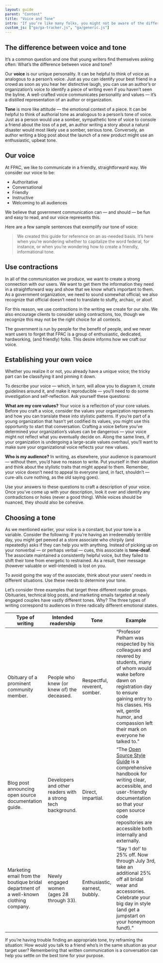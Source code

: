 ```yaml
---
layout: guide
parent: "Content"
title: "Voice and Tone"
intro: "If you’re like many folks, you might not be aware of the difference between voice and tone. Maybe you’ve never deliberately crafted a voice and don’t know where to start. No problem! In this section, we’ll discuss the differences between voice and tone, how we describe our organizational voice, how to establish your own voice, and how to choose a tone that’s appropriate for whatever you’re writing."
custom_js: ["ga/ga-tracker.js", "ga/generic.js"]
---
```


## The difference between voice and tone

It’s a common question and one that young writers find themselves asking often: What’s the difference between voice and tone?

Our **voice** is our unique personality. It can be helpful to think of voice as analogous to a person’s voice. Just as you can identify your best friend in a crowd as soon as you hear her distinctive laugh, you can use an author’s or organization’s voice to identify a piece of writing even if you haven’t seen the byline. A well-crafted voice communicates personality and values — it’s a distilled representation of an author or organization.

**Tone** is more like attitude — the emotional context of a piece. It can be helpful to think of authorial tone as analogous to a person’s tone of voice. Just as a person would use a somber, sympathetic tone of voice to console a friend about the loss of a pet, an author writing a story about a natural disaster would most likely use a somber, serious tone. Conversely, an author writing a blog post about the launch of a new product might use an enthusiastic, upbeat tone.

## Our voice

At FPAC, we like to communicate in a friendly, straightforward way. We consider our voice to be:

* Authoritative
* Conversational
* Friendly
* Instructive
* Welcoming to all audiences

We believe that government communication can — and should — be fun and easy to read, and our voice represents this.

Here are a few sample sentences that exemplify our tone of voice:

> We created this guide for reference on an as-needed basis. It’s here when you’re wondering whether to capitalize the word federal, for instance, or when you’re wondering how to create a friendly, informational tone.

## Use contractions

In all of the communication we produce, we want to create a strong connection with our users. We want to get them the information they need in a straightforward way and show that we know what’s important to them. As a government organization, we need to sound somewhat official; we also recognize that official doesn’t need to translate to stuffy, archaic, or aloof.

For this reason, we use contractions in the writing we create for our site. We also encourage clients to consider using contractions, too, though we recognize this may not be the right choice for all contexts.

The government is run by people for the benefit of people, and we never want users to forget that FPAC is a group of enthusiastic, dedicated, hardworking, (and friendly) folks. This desire informs how we craft our voice.

## Establishing your own voice

Whether you realize it or not, you already have a unique voice; the tricky part can be classifying it and pinning it down.

To describe your voice — which, in turn, will allow you to diagram it, create guidelines around it, and make it reproducible — you’ll need to do some investigation and self-reflection. Ask yourself these questions:

**What are my core values?** Your voice is a reflection of your core values. Before you craft a voice, consider the values your organization represents and how you can translate these into stylistic patterns. If you’re part of a young organization that hasn’t yet codified its values, you might use this opportunity to start that conversation. Crafting a voice before you’ve determined your organization’s values can be dangerous — your voice might not reflect what you eventually decide on. Along the same lines, if your organization is undergoing a large-scale values overhaul, you’ll want to make sure your organizational voice reflects your new values.

**Who is my audience?** In writing, as elsewhere, your audience is paramount — without them, you’d have no reason to write. Put yourself in their situation and think about the stylistic traits that might appeal to them. Remember, your voice doesn’t need to appeal to everyone (and, in fact, shouldn’t — cure-alls cure nothing, as the old saying goes).

Use your answers to these questions to craft a description of your voice. Once you’ve come up with your description, look it over and identify any contradictions or holes (never a good thing). While voices should be nuanced, they should also be cohesive.

## Choosing a tone

As we mentioned earlier, your voice is a constant, but your tone is a variable. Consider the following: If you’re having an irredeemably terrible day, you might get peeved at a store associate who chirpily (and repeatedly) asks if they can help you with anything. Instead of picking up on your nonverbal — or perhaps verbal — cues, this associate is **tone-deaf**. The associate maintained a consistently helpful voice, but they failed to shift their tone from energetic to restrained. As a result, their message (however valuable or well-intended) is lost on you.

To avoid going the way of the associate, think about your users’ needs in different situations. Use these needs to determine your tone.

Let’s consider three examples that target three different reader groups. Obituaries, technical blog posts, and marketing emails targeted at newly engaged couples have vastly different tones. Why? The three types of writing correspond to audiences in three radically different emotional states.

<table class="fsa-table fsa-table--responsive">
  <thead>
    <tr>
      <th>Type of writing</th>
      <th>Intended readership</th>
      <th>Tone</th>
      <th>Example</th>
    </tr>
  </thead>
  <tbody>
    <tr>
      <td aria-label="Type of writing">Obituary of a prominent community member.</td>
      <td aria-label="Intended readership">People who knew (or knew of) the deceased.</td>
      <td aria-label="Tone">Respectful, reverent, somber.</td>
      <td aria-label="Example">“Professor Pelham was respected by his colleagues and revered by students, many of whom would wake before dawn on registration day to ensure gaining entry to his classes. His wit, gentle humor, and compassion left their mark on everyone he talked to.”</td>
    </tr>
    <tr>
      <td aria-label="Type of writing">Blog post announcing open source documentation guide.</td>
      <td aria-label="Intended readership">Developers and other readers with a strong tech background.</td>
      <td aria-label="Tone">Direct, impartial.</td>
      <td aria-label="Example">“The <a href="https://18f.gsa.gov/2015/07/29/style-guide-for-open-source-documentation/">Open Source Style Guide</a> is a comprehensive handbook for writing clear, accessible, and user-friendly documentation so that your open source code repositories are accessible both internally and externally.</td>
    </tr>
    <tr>
      <td aria-label="Type of writing">Marketing email from the boutique bridal department of a well-known clothing company.</td>
      <td aria-label="Intended readership">Newly engaged women (ages 28 through 33).</td>
      <td aria-label="Tone">Enthusiastic, earnest, bubbly.</td>
      <td aria-label="Example">“Say ‘I do!’ to 25% off. Now through July 3rd, take an additional 25% off all bridal wear and accessories. Celebrate your big day in style (and get a jumpstart on your honeymoon fund!).”</td>
    </tr>
  </tbody>
</table>

If you’re having trouble finding an appropriate tone, try reframing the situation: How would you talk to a friend who’s in the same situation as your target user? Remembering that written communication is a conversation can help you settle on the best tone for your purpose.
